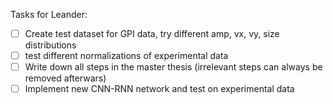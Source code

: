 Tasks for Leander:
  - [ ] Create test dataset for GPI data, try different amp, vx, vy, size distributions
  - [ ] test different normalizations of experimental data 
  - [ ] Write down all steps in the master thesis (irrelevant steps can always be removed afterwars)
  - [ ] Implement new CNN-RNN network and test on experimental data
